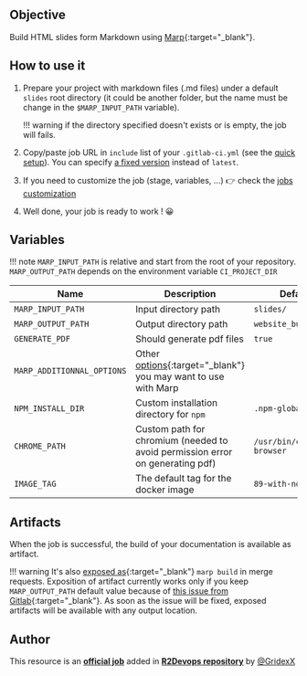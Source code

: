 ## Objective

Build HTML slides form Markdown using [Marp](https://marp.app/){:target="_blank"}.


## How to use it

1. Prepare your project with markdown files (.md files) under a default `slides` root directory (it could be another folder, but the name must be change in the `$MARP_INPUT_PATH` variable).

    !!! warning
        if the directory specified doesn't exists or is empty, the job will fails.


2. Copy/paste job URL in `include` list of your `.gitlab-ci.yml` (see the [quick setup](/use-the-hub/#quick-setup)). You can specify [a fixed version](#changelog) instead of `latest`.
3. If you need to customize the job (stage, variables, ...) 👉 check the [jobs
   customization](/use-the-hub/#jobs-customization)

4. Well done, your job is ready to work ! 😀




## Variables

!!! note
    `MARP_INPUT_PATH` is relative and start from the root of your
    repository.
    `MARP_OUTPUT_PATH` depends on the environment variable `CI_PROJECT_DIR`


| Name | Description | Default |
| ---- | ----------- | ------- |
| `MARP_INPUT_PATH` | Input directory path | `slides/` |
| `MARP_OUTPUT_PATH` | Output directory path | `website_build/` |
| `GENERATE_PDF` | Should generate pdf files | `true` |
| `MARP_ADDITIONNAL_OPTIONS` | Other [options](https://github.com/marp-team/marp-cli#by-cli-option){:target="_blank"} you may want to use with Marp | ` ` |
| `NPM_INSTALL_DIR` | Custom installation directory for `npm` | `.npm-global/` |
| `CHROME_PATH` | Custom path for chromium (needed to avoid permission error on generating pdf) | `/usr/bin/chromium-browser` |
| `IMAGE_TAG` | The default tag for the docker image | `89-with-node-14`  |


## Artifacts

When the job is successful, the build of your documentation is available as artifact.

!!! warning
    It's also [exposed as](https://docs.gitlab.com/ee/ci/yaml/#artifactsexpose_as){:target="_blank"}
    `marp build` in merge requests.
    Exposition of artifact currently works only if you keep `MARP_OUTPUT_PATH`
    default value because of [this issue from
    Gitlab](https://gitlab.com/gitlab-org/gitlab/-/issues/37129){:target="_blank"}.
    As soon as the issue will be fixed, exposed artifacts will be available
    with any output location.



## Author
This resource is an **[official job](https://docs.r2devops.io/faq-labels/)** added in [**R2Devops repository**](https://gitlab.com/r2devops/hub) by [@GridexX](https://gitlab.com/GridexX)
